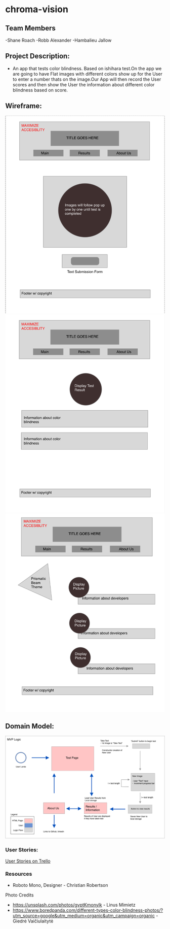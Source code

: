 # chroma-vision

## Team Members
-Shane Roach
-Robb Alexander
-Hambalieu Jallow

## Project Description:
- An app that tests color blindness. Based on ishihara test.On the app we are going to have Flat images with different colors show up for the User to enter a number thats on the image.Our App will then record the User scores and then show the User the information about different color blindness based on score.

## Wireframe:
![testpage](img/WF.pg1.png)
![testresult](img/WF.pg2.png)
![aboutUs](img/WF.pg3.png)

## Domain Model:
![domain](img/201.DomainModel.png)




### User Stories:

[User Stories on Trello](https://trello.com/c/0sLln4ac)



### Resources

- Roboto Mono, Designer - Christian Robertson


Photo Credits

- https://unsplash.com/photos/gvptKmonylk - Linus Mimietz
- https://www.boredpanda.com/different-types-color-blindness-photos/?utm_source=google&utm_medium=organic&utm_campaign=organic - Giedrė Vaičiulaitytė




